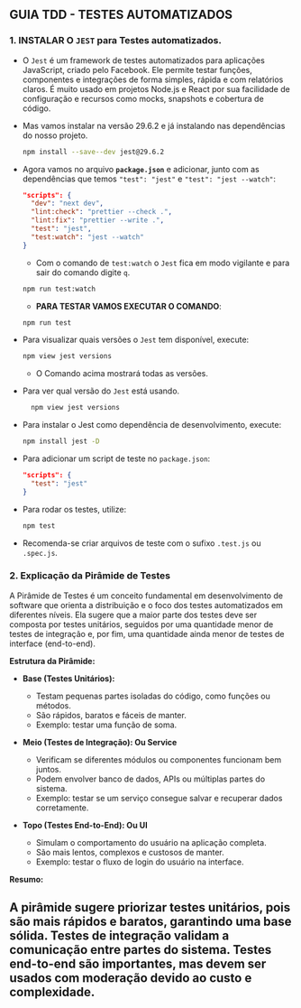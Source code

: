 ## GUIA TDD - TESTES AUTOMATIZADOS

### 1. INSTALAR O `JEST` para Testes automatizados.

- O `Jest` é um framework de testes automatizados para aplicações JavaScript, criado pelo Facebook. Ele permite testar funções, componentes e integrações de forma simples, rápida e com relatórios claros. É muito usado em projetos Node.js e React por sua facilidade de configuração e recursos como mocks, snapshots e cobertura de código.

- Mas vamos instalar na versão 29.6.2 e já instalando nas dependências do nosso projeto.

  ```bash
  npm install --save--dev jest@29.6.2
  ```
- Agora vamos no arquivo **`package.json`** e adicionar, junto com as dependências que temos `"test": "jest"` e `"test": "jest --watch"`:

  ```json
  "scripts": {
    "dev": "next dev",
    "lint:check": "prettier --check .",
    "lint:fix": "prettier --write .",
    "test": "jest", 
    "test:watch": "jest --watch"
  }
  ```
  - Com o comando de `test:watch` o `Jest` fica em modo vigilante e para sair do comando digite `q`.

  ```bash
  npm run test:watch
  ```
  - **PARA TESTAR VAMOS EXECUTAR O COMANDO**:

  ```bash
  npm run test
  ```

- Para visualizar quais versões o `Jest` tem disponível, execute:

  ```bash
  npm view jest versions
  ```
  - O Comando acima mostrará todas as versões.

- Para ver qual versão do `Jest` está usando.

  ```bash
    npm view jest versions
  ```

- Para instalar o Jest como dependência de desenvolvimento, execute:
  
  ```bash
  npm install jest -D
  ```

- Para adicionar um script de teste no `package.json`:
  
  ```json
  "scripts": {
    "test": "jest"
  }
  ```

- Para rodar os testes, utilize:
  
  ```bash
  npm test
  ```

- Recomenda-se criar arquivos de teste com o sufixo `.test.js` ou `.spec.js`.

### 2. Explicação da Pirâmide de Testes

A Pirâmide de Testes é um conceito fundamental em desenvolvimento de software que orienta a distribuição e o foco dos testes automatizados em diferentes níveis. Ela sugere que a maior parte dos testes deve ser composta por testes unitários, seguidos por uma quantidade menor de testes de integração e, por fim, uma quantidade ainda menor de testes de interface (end-to-end).

**Estrutura da Pirâmide:**

- **Base (Testes Unitários):**
  - Testam pequenas partes isoladas do código, como funções ou métodos.
  - São rápidos, baratos e fáceis de manter.
  - Exemplo: testar uma função de soma.

- **Meio (Testes de Integração): Ou Service**
  - Verificam se diferentes módulos ou componentes funcionam bem juntos.
  - Podem envolver banco de dados, APIs ou múltiplas partes do sistema.
  - Exemplo: testar se um serviço consegue salvar e recuperar dados corretamente.

- **Topo (Testes End-to-End): Ou UI**
  - Simulam o comportamento do usuário na aplicação completa.
  - São mais lentos, complexos e custosos de manter.
  - Exemplo: testar o fluxo de login do usuário na interface.

**Resumo:**

A pirâmide sugere priorizar testes unitários, pois são mais rápidos e baratos, garantindo uma base sólida. Testes de integração validam a comunicação entre partes do sistema. Testes end-to-end são importantes, mas devem ser usados com moderação devido ao custo e complexidade.
- 